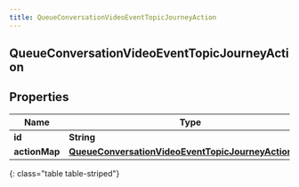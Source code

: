 ```yaml
---
title: QueueConversationVideoEventTopicJourneyAction
---
```

## QueueConversationVideoEventTopicJourneyAction


## Properties

| Name | Type | Description | Notes |
| ------------ | ------------- | ------------- | ------------- |
| **id** | **String** |  |  [optional] |
| **actionMap** | [**QueueConversationVideoEventTopicJourneyActionMap**](QueueConversationVideoEventTopicJourneyActionMap.html) |  |  [optional] |
{: class="table table-striped"}



